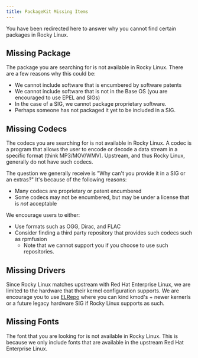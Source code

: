 ```yaml
---
title: PackageKit Missing Items
---
```


You have been redirected here to answer why you cannot find certain packages in Rocky Linux.

## Missing Package
The package you are searching for is not available in Rocky Linux. There are a few reasons why this could be:

* We cannot include software that is encumbered by software patents
* We cannot include software that is not in the Base OS (you are encouraged to use EPEL and SIGs)
* In the case of a SIG, we cannot package proprietary software.
* Perhaps someone has not packaged it yet to be included in a SIG.

## Missing Codecs
The codecs you are searching for is not available in Rocky Linux. A codec is a program that allows the user to encode or decode a data stream in a specific format (think MP3/MOV/WMV). Upstream, and thus Rocky Linux, generally do not have such codecs. 

The question we generally receive is "Why can't you provide it in a SIG or an extras?" It's because of the following reasons:

* Many codecs are proprietary or patent encumbered
* Some codecs may not be encumbered, but may be under a license that is *not* acceptable

We encourage users to either:

* Use formats such as OGG, Dirac, and FLAC
* Consider finding a third party repository that provides such codecs such as rpmfusion
  * Note that we cannot support you if you choose to use such repositories.

## Missing Drivers
Since Rocky Linux matches upstream with Red Hat Enterprise Linux, we are limited to the hardware that their kernel configuration supports. We are encourage you to use [ELRepo](https://elrepo.org) where you can kind kmod's + newer kernerls or a future legacy hardware SIG if Rocky Linux supports as such.

## Missing Fonts
The font that you are looking for is not available in Rocky Linux. This is because we only include fonts that are available in the upstream Red Hat Enterprise Linux.
